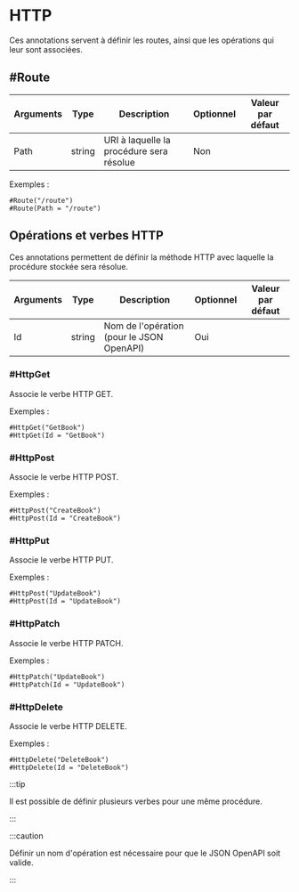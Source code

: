
# HTTP

Ces annotations servent à définir les routes, ainsi que les opérations qui leur sont associées.

## #Route

| Arguments               | Type            | Description                              | Optionnel | Valeur par défaut |
|-------------------------|-----------------|------------------------------------------|-----------|-------------------|
| Path                    | string          | URI à laquelle la procédure sera résolue | Non       |                   |

Exemples :
```
#Route("/route")
#Route(Path = "/route")
```

## Opérations et verbes HTTP

Ces annotations permettent de définir la méthode HTTP avec laquelle la procédure stockée sera résolue. 

| Arguments               | Type            | Description                               | Optionnel | Valeur par défaut |
|-------------------------|-----------------|-------------------------------------------|-----------|-------------------|
| Id                      | string          | Nom de l'opération (pour le JSON OpenAPI) | Oui       |                   |

### #HttpGet

Associe le verbe HTTP GET.

Exemples :
```
#HttpGet("GetBook")
#HttpGet(Id = "GetBook")
```

### #HttpPost

Associe le verbe HTTP POST.

Exemples :
```
#HttpPost("CreateBook")
#HttpPost(Id = "CreateBook")
```

### #HttpPut

Associe le verbe HTTP PUT.

Exemples :
```
#HttpPost("UpdateBook")
#HttpPost(Id = "UpdateBook")
```

### #HttpPatch

Associe le verbe HTTP PATCH.

Exemples :
```
#HttpPatch("UpdateBook")
#HttpPatch(Id = "UpdateBook")
```

### #HttpDelete

Associe le verbe HTTP DELETE.

Exemples :
```
#HttpDelete("DeleteBook")
#HttpDelete(Id = "DeleteBook")
```

:::tip

Il est possible de définir plusieurs verbes pour une même procédure.

:::

:::caution

Définir un nom d'opération est nécessaire pour que le JSON OpenAPI soit valide.

:::
